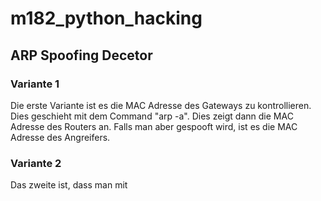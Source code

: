 # m182_python_hacking
                                                         
## ARP Spoofing Decetor

### Variante 1

Die erste Variante ist es die MAC Adresse des Gateways zu kontrollieren.
Dies geschieht mit dem Command "arp -a".
Dies zeigt dann die MAC Adresse des Routers an. Falls man aber gespooft wird, ist es die MAC Adresse des Angreifers.

### Variante 2
Das zweite ist, dass man mit